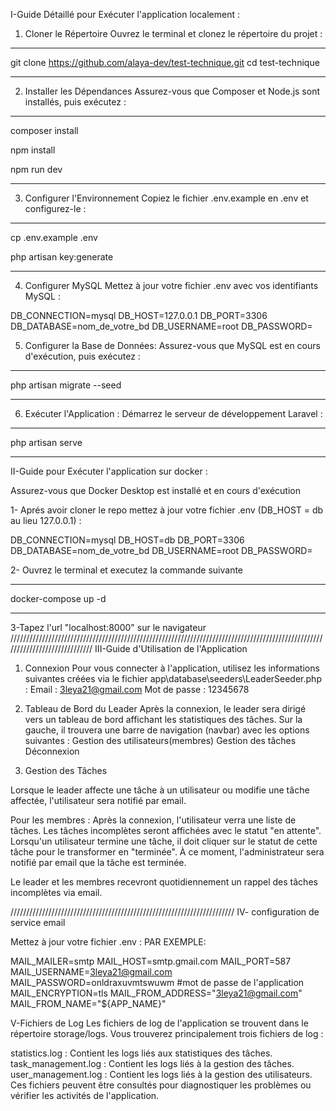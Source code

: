 
I-Guide Détaillé pour Exécuter l'application localement : 
1. Cloner le Répertoire
Ouvrez le terminal et clonez le répertoire du projet :

 ***********************

git clone https://github.com/alaya-dev/test-technique.git
cd test-technique

************************
2. Installer les Dépendances
Assurez-vous que Composer et Node.js sont installés, puis exécutez :

 ***********************

composer install

npm install

npm run dev
*****************************
3. Configurer l'Environnement
Copiez le fichier .env.example en .env et configurez-le :

 ***********************

cp .env.example .env


php artisan key:generate

***********************
4. Configurer MySQL
Mettez à jour votre fichier .env avec vos identifiants MySQL :


DB_CONNECTION=mysql
DB_HOST=127.0.0.1
DB_PORT=3306
DB_DATABASE=nom_de_votre_bd
DB_USERNAME=root
DB_PASSWORD=


5. Configurer la Base de Données:
Assurez-vous que MySQL est en cours d'exécution, puis exécutez :

************************
php artisan migrate --seed
****************************

6. Exécuter l'Application :
Démarrez le serveur de développement Laravel :

***********************
php artisan serve
*******************

II-Guide  pour Exécuter l'application sur docker : 

Assurez-vous que Docker Desktop est installé et en cours d'exécution 

1- Aprés avoir cloner le repo mettez à jour votre fichier .env (DB_HOST = db au lieu 127.0.0.1) :


DB_CONNECTION=mysql
DB_HOST=db
DB_PORT=3306
DB_DATABASE=nom_de_votre_bd
DB_USERNAME=root
DB_PASSWORD=


2- Ouvrez le terminal et executez la commande suivante 
********************************
docker-compose up -d
**********************************
 
3-Tapez l'url "localhost:8000" sur le navigateur
/////////////////////////////////////////////////////////////////////////////////////////////////////////////////////////////
III-Guide d'Utilisation de l'Application

1. Connexion
Pour vous connecter à l'application, utilisez les informations suivantes créées via le fichier app\database\seeders\LeaderSeeder.php :
Email : 3leya21@gmail.com
Mot de passe : 12345678

2. Tableau de Bord du Leader
Après la connexion, le leader sera dirigé vers un tableau de bord affichant les statistiques des tâches. Sur la gauche, il trouvera une barre de navigation (navbar) avec les options suivantes :
Gestion des utilisateurs(membres)
Gestion des tâches
Déconnexion

3. Gestion des Tâches

Lorsque le leader affecte une tâche à un utilisateur ou modifie une tâche affectée, l'utilisateur sera notifié par email.

Pour les membres : Après la connexion, l'utilisateur verra une liste de tâches. Les tâches incomplètes seront affichées avec le statut "en attente". Lorsqu'un utilisateur termine une tâche, il doit cliquer sur le statut de cette tâche pour le transformer en "terminée". À ce moment, l'administrateur sera notifié par email que la tâche est terminée.

Le leader et les membres recevront quotidiennement un rappel des tâches incomplètes via email.

///////////////////////////////////////////////////////////////////////
IV- configuration de service email

Mettez à jour votre fichier .env  :
PAR EXEMPLE:

MAIL_MAILER=smtp
MAIL_HOST=smtp.gmail.com
MAIL_PORT=587
MAIL_USERNAME=3leya21@gmail.com
MAIL_PASSWORD=onldraxuvmtswuwm   #mot de passe de l'application 
MAIL_ENCRYPTION=tls
MAIL_FROM_ADDRESS="3leya21@gmail.com"
MAIL_FROM_NAME="${APP_NAME}"


V-Fichiers de Log
Les fichiers de log de l'application se trouvent dans le répertoire storage/logs. Vous trouverez principalement trois fichiers de log :

statistics.log : Contient les logs liés aux statistiques des tâches.
task_management.log : Contient les logs liés à la gestion des tâches.
user_management.log : Contient les logs liés à la gestion des utilisateurs.
Ces fichiers peuvent être consultés pour diagnostiquer les problèmes ou vérifier les activités de l'application.




